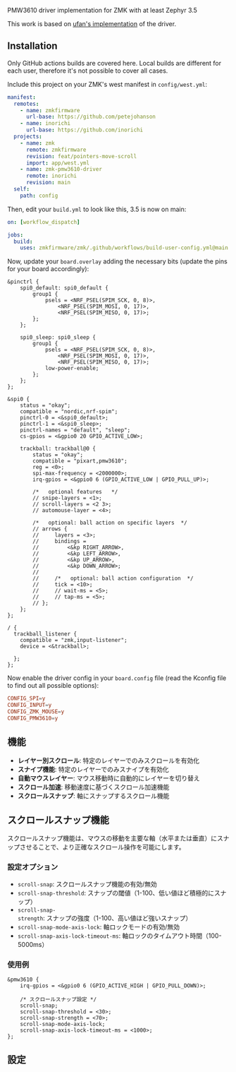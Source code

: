 PMW3610 driver implementation for ZMK with at least Zephyr 3.5

This work is based on [ufan's implementation](https://github.com/ufan/zmk/tree/support-trackpad) of the driver.

## Installation

Only GitHub actions builds are covered here. Local builds are different for each user, therefore it's not possible to cover all cases.

Include this project on your ZMK's west manifest in `config/west.yml`:

```yml
manifest:
  remotes:
    - name: zmkfirmware
      url-base: https://github.com/petejohanson
    - name: inorichi
      url-base: https://github.com/inorichi
  projects:
    - name: zmk
      remote: zmkfirmware
      revision: feat/pointers-move-scroll
      import: app/west.yml
    - name: zmk-pmw3610-driver
      remote: inorichi
      revision: main
  self:
    path: config
```

Then, edit your `build.yml` to look like this, 3.5 is now on main:

```yml
on: [workflow_dispatch]

jobs:
  build:
    uses: zmkfirmware/zmk/.github/workflows/build-user-config.yml@main
```

Now, update your `board.overlay` adding the necessary bits (update the pins for your board accordingly):

```dts
&pinctrl {
    spi0_default: spi0_default {
        group1 {
            psels = <NRF_PSEL(SPIM_SCK, 0, 8)>,
                <NRF_PSEL(SPIM_MOSI, 0, 17)>,
                <NRF_PSEL(SPIM_MISO, 0, 17)>;
        };
    };

    spi0_sleep: spi0_sleep {
        group1 {
            psels = <NRF_PSEL(SPIM_SCK, 0, 8)>,
                <NRF_PSEL(SPIM_MOSI, 0, 17)>,
                <NRF_PSEL(SPIM_MISO, 0, 17)>;
            low-power-enable;
        };
    };
};

&spi0 {
    status = "okay";
    compatible = "nordic,nrf-spim";
    pinctrl-0 = <&spi0_default>;
    pinctrl-1 = <&spi0_sleep>;
    pinctrl-names = "default", "sleep";
    cs-gpios = <&gpio0 20 GPIO_ACTIVE_LOW>;

    trackball: trackball@0 {
        status = "okay";
        compatible = "pixart,pmw3610";
        reg = <0>;
        spi-max-frequency = <2000000>;
        irq-gpios = <&gpio0 6 (GPIO_ACTIVE_LOW | GPIO_PULL_UP)>;

        /*   optional features   */
        // snipe-layers = <1>;
        // scroll-layers = <2 3>;
        // automouse-layer = <4>;

        /*   optional: ball action on specific layers  */
        // arrows {
        //     layers = <3>;
        //     bindings =
        //         <&kp RIGHT_ARROW>,
        //         <&kp LEFT_ARROW>,
        //         <&kp UP_ARROW>,
        //         <&kp DOWN_ARROW>;
        //
        //     /*   optional: ball action configuration  */
        //     tick = <10>;
        //     // wait-ms = <5>;
        //     // tap-ms = <5>;
        // };
    };
};

/ {
  trackball_listener {
    compatible = "zmk,input-listener";
    device = <&trackball>;

  };
};
```

Now enable the driver config in your `board.config` file (read the Kconfig file to find out all possible options):

```conf
CONFIG_SPI=y
CONFIG_INPUT=y
CONFIG_ZMK_MOUSE=y
CONFIG_PMW3610=y
```

## 機能

- **レイヤー別スクロール**: 特定のレイヤーでのみスクロールを有効化
- **スナイプ機能**: 特定のレイヤーでのみスナイプを有効化
- **自動マウスレイヤー**: マウス移動時に自動的にレイヤーを切り替え
- **スクロール加速**: 移動速度に基づくスクロール加速機能
- **スクロールスナップ**: 軸にスナップするスクロール機能

## スクロールスナップ機能

スクロールスナップ機能は、マウスの移動を主要な軸（水平または垂直）にスナップさせることで、より正確なスクロール操作を可能にします。

### 設定オプション

- `scroll-snap`: スクロールスナップ機能の有効/無効
- `scroll-snap-threshold`: スナップの閾値（1-100、低い値ほど積極的にスナップ）
- `scroll-snap-strength`: スナップの強度（1-100、高い値ほど強いスナップ）
- `scroll-snap-mode-axis-lock`: 軸ロックモードの有効/無効
- `scroll-snap-axis-lock-timeout-ms`: 軸ロックのタイムアウト時間（100-5000ms）

### 使用例

```dts
&pmw3610 {
	irq-gpios = <&gpio0 6 (GPIO_ACTIVE_HIGH | GPIO_PULL_DOWN)>;

	/* スクロールスナップ設定 */
	scroll-snap;
	scroll-snap-threshold = <30>;
	scroll-snap-strength = <70>;
	scroll-snap-mode-axis-lock;
	scroll-snap-axis-lock-timeout-ms = <1000>;
};
```

## 設定
